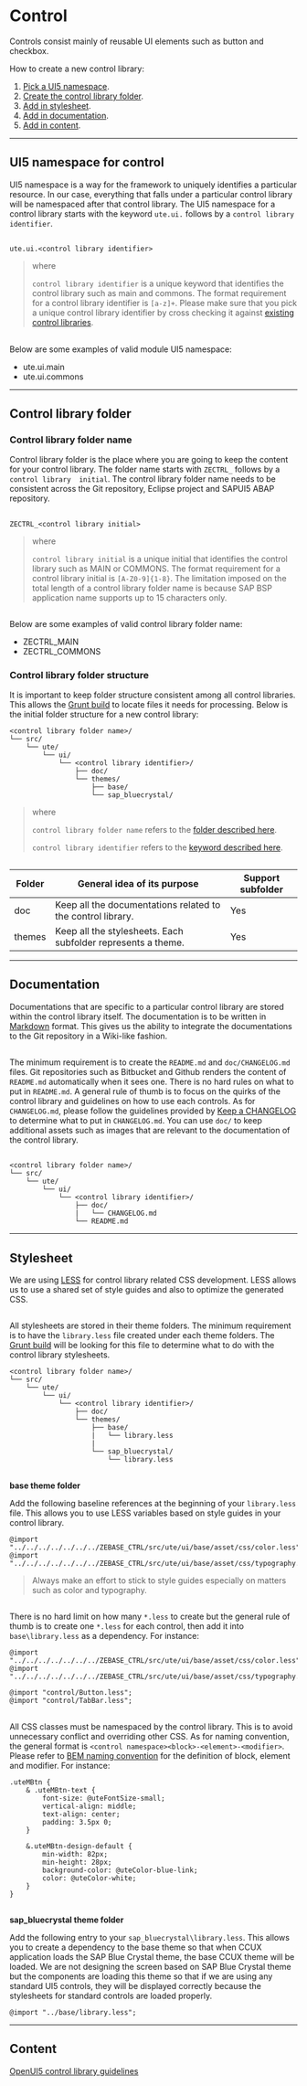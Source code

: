# Control
Controls consist mainly of reusable UI elements such as button and checkbox.

How to create a new control library:

1. [Pick a UI5 namespace](#markdown-header-ui5-namespace-for-control).
1. [Create the control library folder](#markdown-header-control-library-folder).
1. [Add in stylesheet](#markdown-header-stylesheet).
1. [Add in documentation](#markdown-header-documentation).
1. [Add in content](#markdown-header-content).

***
## UI5 namespace for control
UI5 namespace is a way for the framework to uniquely identifies a particular resource. In our case, everything that falls under a particular control library will be namespaced after that control library. The UI5 namespace for a control library starts with the keyword `ute.ui.` follows by a `control library identifier`.

##

```
ute.ui.<control library identifier>
```

> where
>
> `control library identifier` is a unique keyword that identifies the control library such as main and commons. The format requirement for a control library identifier is `[a-z]+`. Please make sure that you pick a unique control library identifier by cross checking it against [existing control libraries](../README.md#markdown-header-control).

##

Below are some examples of valid module UI5 namespace:

* ute.ui.main
* ute.ui.commons

***
## Control library folder

### Control library folder name ###
Control library folder is the place where you are going to keep the content for your control library. The folder name starts with `ZECTRL_` follows by a `control library  initial`. The control library folder name needs to be consistent across the Git repository, Eclipse project and SAPUI5 ABAP repository.

##

```
ZECTRL_<control library initial>
```

> where
>
> `control library initial` is a unique initial that identifies the control library such as MAIN or COMMONS. The format requirement for a control library initial is `[A-Z0-9]{1-8}`. The limitation imposed on the total length of a control library folder name is because SAP BSP application name supports up to 15 characters only.

##

Below are some examples of valid control library folder name:

* ZECTRL_MAIN
* ZECTRL_COMMONS

### Control library folder structure ###
It is important to keep folder structure consistent among all control libraries. This allows the [Grunt build](build.md) to locate files it needs for processing. Below is the initial folder structure for a new control library:

```
<control library folder name>/
└── src/
    └── ute/
        └── ui/
            └── <control library identifier>/
                ├── doc/
                └── themes/
                    ├── base/
                    └── sap_bluecrystal/
```

> where
>
> `control library folder name` refers to the [folder described here](#markdown-header-control-library-folder-name).
>
> `control library identifier` refers to the [keyword described here](#markdown-header-ui5-namespace-for-control).

##

Folder | General idea of its purpose                                  | Support subfolder
------ | ------------------------------------------------------------ | ------------------
doc    | Keep all the documentations related to the control library.  | Yes
themes | Keep all the stylesheets. Each subfolder represents a theme. | Yes

***
## Documentation
Documentations that are specific to a particular control library are stored within the control library itself. The documentation is to be written in [Markdown](https://bitbucket.org/tutorials/markdowndemo/src) format. This gives us the ability to integrate the documentations to the Git repository in a Wiki-like fashion.

##

The minimum requirement is to create the `README.md` and `doc/CHANGELOG.md` files. Git repositories such as Bitbucket and Github renders the content of `README.md` automatically when it sees one. There is no hard rules on what to put in `README.md`. A general rule of thumb is to focus on the quirks of the control library and guidelines on how to use each controls. As for `CHANGELOG.md`, please follow the guidelines provided by [Keep a CHANGELOG](http://keepachangelog.com/) to determine what to put in `CHANGELOG.md`. You can use `doc/` to keep additional assets such as images that are relevant to the documentation of the control library.

##

```
<control library folder name>/
└── src/
    └── ute/
        └── ui/
            └── <control library identifier>/
                ├── doc/
                |   └── CHANGELOG.md
                └── README.md
```

***
## Stylesheet
We are using [LESS](http://lesscss.org/) for control library related CSS development. LESS allows us to use a shared set of style guides and also to optimize the generated CSS.

##

All stylesheets are stored in their theme folders. The minimum requirement is to have the `library.less` file created under each theme folders. The [Grunt build](build.md) will be looking for this file to determine what to do with the control library stylesheets.

```
<control library folder name>/
└── src/
    └── ute/
        └── ui/
            └── <control library identifier>/
                ├── doc/
                └── themes/
                    ├── base/
                    |   └── library.less
                    |
                    └── sap_bluecrystal/
                        └── library.less
```

##

**base theme folder**

Add the following baseline references at the beginning of your `library.less` file. This allows you to use LESS variables based on style guides in your control library.

```
@import "../../../../../../../ZEBASE_CTRL/src/ute/ui/base/asset/css/color.less";
@import "../../../../../../../ZEBASE_CTRL/src/ute/ui/base/asset/css/typography.less";
```
> Always make an effort to stick to style guides especially on matters such as color and typography.

##

There is no hard limit on how many `*.less` to create but the general rule of thumb is to create one `*.less` for each control, then add it into `base\library.less` as a dependency. For instance:

```
@import "../../../../../../../ZEBASE_CTRL/src/ute/ui/base/asset/css/color.less";
@import "../../../../../../../ZEBASE_CTRL/src/ute/ui/base/asset/css/typography.less";

@import "control/Button.less";
@import "control/TabBar.less";
```

##

All CSS classes must be namespaced by the control library. This is to avoid unnecessary conflict and overriding other CSS. As for naming convention, the general format is `<control namespace><block>-<element>-<modifier>`. Please refer to [BEM naming convention](http://getbem.com/naming/) for the definition of block, element and modifier. For instance:

```
.uteMBtn {
    & .uteMBtn-text {
        font-size: @uteFontSize-small;
        vertical-align: middle;
        text-align: center;
        padding: 3.5px 0;
    }

    &.uteMBtn-design-default {
        min-width: 82px;
        min-height: 28px;
        background-color: @uteColor-blue-link;
        color: @uteColor-white;
    }
}
```

##

**sap_bluecrystal theme folder**

Add the following entry to your `sap_bluecrystal\library.less`. This allows you to create a dependency to the base theme so that when CCUX application loads the SAP Blue Crystal theme, the base CCUX theme will be loaded. We are not designing the screen based on SAP Blue Crystal theme but the components are loading this theme so that if we are using any standard UI5 controls, they will be displayed correctly because the stylesheets for standard controls are loaded properly.

```
@import "../base/library.less";
```

***
## Content

[OpenUI5 control library guidelines](https://github.com/SAP/openui5/blob/master/docs/controllibraries.md)
